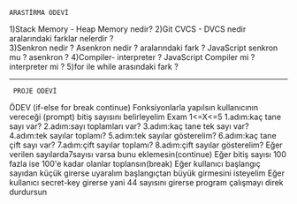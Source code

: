     ARASTİRMA ODEVİ
 1)Stack Memory - Heap Memory nedir?
 2)Git CVCS - DVCS nedir aralarındaki farklar nelerdir ?  
 3)Senkron nedir ? Asenkron nedir ? aralarındaki fark ? JavaScript senkron mu ? asenkron ?
 4)Compiler- interpreter ? JavaScript Compiler mi ? interpreter mi ?
 5)for ile while arasındaki fark  ?


**********************************
     PROJE ODEVİ
  ÖDEV (if-else for break continue)
  Fonksiyonlarla yapılsın
  kullanıcının vereceği (prompt) bitiş sayısını belirleyelim Exam 1<=X<=5
 1.adım:kaç tane sayı var?
 2.adım:sayı toplamları var?
 3.adım:kaç tane tek sayı var?
 4.adım:tek sayılar toplamı?
 5.adım:tek sayılar gösterelim?
 6.adım:kaç tane çift sayı var?
 7.adım:çift sayılar toplamı?
 8.adım:çift sayılar gösterelim?
  Eğer verilen sayılarda7sayısı varsa bunu eklemesin(continue)
  Eğer bitiş sayısı 100 fazla ise 100'e kadar olanlar toplansın(break)
  Eğer kullanıcı başlangıç sayıdan küçük girerse uyaralım başlangıçtan büyük girmesini isteyelim
  Eğer kullanıcı secret-key girerse yani 44 sayısını girerse program çalışmayı direk durdursun
